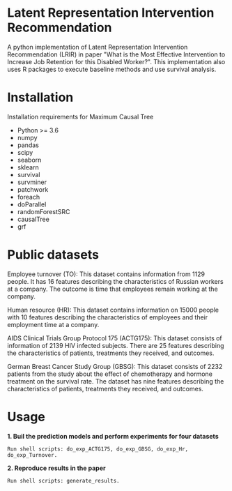 # Latent Representation Intervention Recommendation
A python implementation of Latent Representation Intervention Recommendation (LRIR) in paper "What is the Most Effective Intervention to Increase Job Retention for this Disabled Worker?". This implementation also uses R packages to execute baseline methods and use survival analysis.

# Installation
Installation requirements for Maximum Causal Tree

* Python >= 3.6
* numpy
* pandas
* scipy
* seaborn
* sklearn
* survival
* survminer
* patchwork
* foreach
* doParallel
* randomForestSRC
* causalTree
* grf

# Public datasets

Employee turnover (TO): This dataset contains information from 1129 people. It has 16 features describing the
characteristics of Russian workers at a company. The outcome is time that employees remain working at the company.

Human resource (HR): This dataset contains information on
15000 people with 10 features describing the characteristics
of employees and their employment time at a company.

AIDS Clinical Trials Group Protocol 175 (ACTG175):
This dataset consists of information of 2139 HIV infected
subjects. There are 25 features describing the characteristics
of patients, treatments they received, and outcomes.

German Breast Cancer Study Group (GBSG): This dataset
consists of 2232 patients from the study about the effect of
chemotherapy and hormone treatment on the survival rate.
The dataset has nine features describing the characteristics
of patients, treatments they received, and outcomes.

# Usage

**1. Buil the prediction models and perform experiments for four datasets**

    Run shell scripts: do_exp_ACTG175, do_exp_GBSG, do_exp_Hr, do_exp_Turnover.

**2. Reproduce results in the paper**

    Run shell scripts: generate_results.
